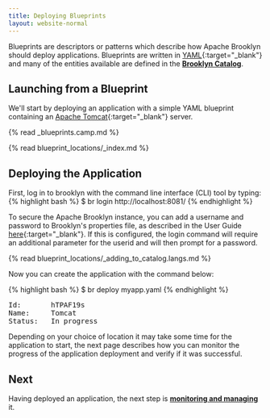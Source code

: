 ```yaml
---
title: Deploying Blueprints
layout: website-normal
---
```


Blueprints are descriptors or patterns which describe how Apache Brooklyn should deploy applications. Blueprints are written in [YAML](https://en.wikipedia.org/wiki/YAML){:target="_blank"} and many of the entities available are defined in the __[Brooklyn Catalog](/website/learnmore/catalog/)__.

## Launching from a Blueprint

We'll start by deploying an application with a simple YAML blueprint containing an [Apache Tomcat](https://tomcat.apache.org/){:target="_blank"} server.

{% read _blueprints.camp.md %}


{% read blueprint_locations/_index.md %}


## Deploying the Application

First, log in to brooklyn with the command line interface (CLI) tool by typing:
{% highlight bash %}
$ br login http://localhost:8081/
{% endhighlight %}

To secure the Apache Brooklyn instance, you can add a username and password to Brooklyn's properties file, as described in the User Guide [here](/guide/ops/configuration/brooklyn_cfg.html){:target="_blank"}. 
If this is configured, the login command will require an additional parameter for the userid and will then prompt for a password.

{% read blueprint_locations/_adding_to_catalog.langs.md %}

Now you can create the application with the command below:

{% highlight bash %}
$ br deploy myapp.yaml 
{% endhighlight %}
<pre>
Id:       hTPAF19s   
Name:     Tomcat   
Status:   In progress  
</pre>

Depending on your choice of location it may take some time for the application to start, the next page describes how 
you can monitor the progress of the application deployment and verify if it was successful.

## Next

<div class="started-pdf-exclude" markdown="1">

Having deployed an application, the next step is **[monitoring and managing](managing.html)** it.

</div>
